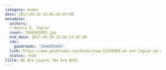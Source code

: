 ```yaml
---
category: books
date: 2017-03-19 13:41:43-07:00
metadata:
  authors:
  - Dennis E. Taylor
  cover: 1946501603.jpg
  end_date: 2017-03-29 22:01:17-07:00
  ids:
    goodreads: '1946501603'
  link: https://www.goodreads.com/book/show/32109569-we-are-legion-we-are-bob
  status: read
title: We Are Legion (We Are Bob)
---
```

